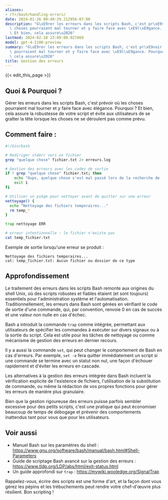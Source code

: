 ```yaml
---
aliases:
- /fr/bash/handling-errors/
date: 2024-01-26 00:49:29.212956-07:00
description: "G\xE9rer les erreurs dans les scripts Bash, c'est pr\xE9voir o\xF9 les\
  \ choses pourraient mal tourner et y faire face avec \xE9l\xE9gance. Pourquoi ?\
  \ Et bien, cela assure\u2026"
lastmod: 2024-02-18 23:09:09.027469
model: gpt-4-1106-preview
summary: "G\xE9rer les erreurs dans les scripts Bash, c'est pr\xE9voir o\xF9 les choses\
  \ pourraient mal tourner et y faire face avec \xE9l\xE9gance. Pourquoi ? Et bien,\
  \ cela assure\u2026"
title: Gestion des erreurs
---
```


{{< edit_this_page >}}

## Quoi & Pourquoi ?

Gérer les erreurs dans les scripts Bash, c'est prévoir où les choses pourraient mal tourner et y faire face avec élégance. Pourquoi ? Et bien, cela assure la robustesse de votre script et évite aux utilisateurs de se gratter la tête lorsque les choses ne se déroulent pas comme prévu.

## Comment faire :

```Bash
#!/bin/bash

# Rediriger stderr vers un fichier
grep "quelque chose" fichier.txt 2> erreurs.log

# Gestion des erreurs avec les codes de sortie
if ! grep "quelque chose" fichier.txt; then
    echo "Oups, quelque chose s'est mal passé lors de la recherche de 'quelque chose'."
    exit 1
fi

# Utiliser un piège pour nettoyer avant de quitter sur une erreur
nettoyage() {
  echo "Nettoyage des fichiers temporaires..."
  rm temp_*
}

trap nettoyage ERR

# erreur intentionnelle : le fichier n'existe pas
cat temp_fichier.txt
```

Exemple de sortie lorsqu'une erreur se produit :

```
Nettoyage des fichiers temporaires...
cat: temp_fichier.txt: Aucun fichier ou dossier de ce type
```

## Approfondissement

Le traitement des erreurs dans les scripts Bash remonte aux origines du shell Unix, où des scripts robustes et fiables étaient (et sont toujours) essentiels pour l'administration système et l'automatisation. Traditionnellement, les erreurs dans Bash sont gérées en vérifiant le code de sortie d'une commande, qui, par convention, renvoie 0 en cas de succès et une valeur non nulle en cas d'échec.

Bash a introduit la commande `trap` comme intégrée, permettant aux utilisateurs de spécifier les commandes à exécuter sur divers signaux ou à la sortie du script. Cela est utile pour les tâches de nettoyage ou comme mécanisme de gestion des erreurs en dernier recours.

Il y a aussi la commande `set`, qui peut changer le comportement de Bash en cas d'erreurs. Par exemple, `set -e` fera quitter immédiatement un script si une commande se termine avec un statut non nul, une façon d'échouer rapidement et d'éviter les erreurs en cascade.

Les alternatives à la gestion des erreurs intégrée dans Bash incluent la vérification explicite de l'existence de fichiers, l'utilisation de la substitution de commande, ou même la rédaction de vos propres fonctions pour gérer les erreurs de manière plus granulaire.

Bien que la gestion rigoureuse des erreurs puisse parfois sembler excessive pour des petits scripts, c'est une pratique qui peut économiser beaucoup de temps de débogage et prévenir des comportements inattendus tant pour vous que pour les utilisateurs.

## Voir aussi

- Manuel Bash sur les paramètres du shell : https://www.gnu.org/software/bash/manual/bash.html#Shell-Parameters
- Guide de scriptage Bash avancé sur la gestion des erreurs : https://www.tldp.org/LDP/abs/html/exit-status.html
- Un guide approfondi sur `trap` : https://mywiki.wooledge.org/SignalTrap

Rappelez-vous, écrire des scripts est une forme d'art, et la façon dont vous gérez les pépins et les trébuchements peut rendre votre chef-d'œuvre plus résilient. Bon scripting !
